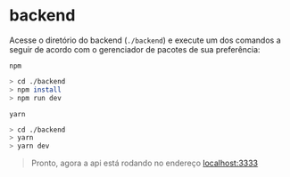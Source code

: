 # backend

Acesse o diretório do backend (`./backend`) e execute um dos comandos a seguir de acordo com o gerenciador de pacotes de sua preferência:

`npm`

```bash
> cd ./backend
> npm install
> npm run dev
```

`yarn`

```bash
> cd ./backend
> yarn
> yarn dev
```

> Pronto, agora a api está rodando no endereço [localhost:3333](http://localhost:3333/)
